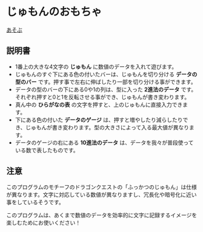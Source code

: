 # じゅもんのおもちゃ

[あそぶ](https://aught-ace.github.io/jumon/)

## 説明書
- 1番上の大きな4文字の **じゅもん** に数値のデータを入れて遊びます。
- じゅもんのすぐ下にある色の付いたバーは、じゅもんを切り分ける **データの型のバー** です。押す事で左右に伸ばしたり一部を切り分ける事ができます。
- データの型のバーの下にある0や1の列は、型に入った **2進法のデータ** です。それぞれ押すと0と1を反転させる事ができ、じゅもんが書き変わります。
- 真ん中の **ひらがなの表** の文字を押すと、上のじゅもんに直接入力できます。
- 下にある色の付いた **データのゲージ** は、押すと増やしたり減らしたりでき、じゅもんが書き変わります。型の大きさによって入る最大値が異なります。
- データのゲージの右にある **10進法のデータ** は、データを我々が普段使っている数で表したものです。

## 注意
このプログラムのモチーフのドラゴンクエストの「ふっかつのじゅもん」は仕様が異なります。文字に対応している数値が異なりますし、冗長化や暗号化に近い事をしているそうです。

このプログラムは、あくまで数値のデータを効率的に文字に記録するイメージを楽しむためにお使いください！
